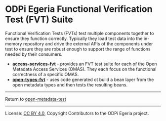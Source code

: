 <!-- SPDX-License-Identifier: CC-BY-4.0 -->
<!-- Copyright Contributors to the ODPi Egeria project. -->
  
# ODPi Egeria Functional Verification Test (FVT) Suite
  
Functional Verification Tests (FVTs) test multiple components together to
ensure they function correctly.   Typically they load test data into the in-memory repository and drive the
external APIs of the components under test to ensure they are robust enough to support the range of functions
needed by their consumers.

* **[access-services-fvt](access-services-fvt)** - provides an FVT test suite for each of the Open Metadata Access Services (OMAS).
  They each focus on the functional correctness of a specific OMAS.  
* **[open-types-fvt](open-types-fvt)** - uses code generated ot build a bean layer from the open metadata types
and then tests the resulting beans.

----
Return to [open-metadata-test](..)


----
License: [CC BY 4.0](https://creativecommons.org/licenses/by/4.0/),
Copyright Contributors to the ODPi Egeria project.

